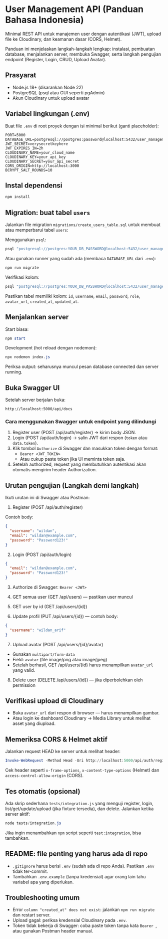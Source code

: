 # User Management API (Panduan Bahasa Indonesia)

Minimal REST API untuk manajemen user dengan autentikasi (JWT), upload file ke Cloudinary, dan keamanan dasar (CORS, Helmet).

Panduan ini menjelaskan langkah-langkah lengkap: instalasi, pembuatan database, menjalankan server, membuka Swagger, serta langkah pengujian endpoint (Register, Login, CRUD, Upload Avatar).

## Prasyarat

- Node.js 18+ (disarankan Node 22)
- PostgreSQL (psql atau GUI seperti pgAdmin)
- Akun Cloudinary untuk upload avatar

## Variabel lingkungan (.env)

Buat file `.env` di root proyek dengan isi minimal berikut (ganti placeholder):

```
PORT=5000
DATABASE_URL=postgresql://postgres:password@localhost:5432/user_management_api
JWT_SECRET=verysecretkeyhere
JWT_EXPIRES_IN=2h
CLOUDINARY_NAME=your_cloud_name
CLOUDINARY_KEY=your_api_key
CLOUDINARY_SECRET=your_api_secret
CORS_ORIGIN=http://localhost:3000
BCRYPT_SALT_ROUNDS=10
```

## Instal dependensi

```powershell
npm install
```

## Migration: buat tabel `users`

Jalankan file migration `migrations/create_users_table.sql` untuk membuat atau memperbarui tabel `users`:

Menggunakan `psql`:

```powershell
psql "postgresql://postgres:YOUR_DB_PASSWORD@localhost:5432/user_management_api" -f migrations/create_users_table.sql
```

Atau gunakan runner yang sudah ada (membaca `DATABASE_URL` dari `.env`):

```powershell
npm run migrate
```

Verifikasi kolom:

```powershell
psql "postgresql://postgres:YOUR_DB_PASSWORD@localhost:5432/user_management_api" -c "SELECT column_name, data_type FROM information_schema.columns WHERE table_name='users';"
```

Pastikan tabel memiliki kolom: `id`, `username`, `email`, `password`, `role`, `avatar_url`, `created_at`, `updated_at`.

## Menjalankan server

Start biasa:

```powershell
npm start
```

Development (hot reload dengan nodemon):

```powershell
npx nodemon index.js
```

Periksa output: seharusnya muncul pesan database connected dan server running.

## Buka Swagger UI

Setelah server berjalan buka:

```
http://localhost:5000/api/docs
```

### Cara menggunakan Swagger untuk endpoint yang dilindungi

1. Register user (POST /api/auth/register) → kirim body JSON.
2. Login (POST /api/auth/login) → salin JWT dari respon (`token` atau `data.token`).
3. Klik tombol `Authorize` di Swagger dan masukkan token dengan format:
   - `Bearer <JWT_TOKEN>`
   - Atau cukup paste token jika UI meminta token saja.
4. Setelah authorized, request yang membutuhkan autentikasi akan otomatis mengirim header Authorization.

## Urutan pengujian (Langkah demi langkah)

Ikuti urutan ini di Swagger atau Postman:

1. Register (POST /api/auth/register)

Contoh body:

```json
{
  "username": "wildan",
  "email": "wildan@example.com",
  "password": "Password123!"
}
```

2. Login (POST /api/auth/login)

```json
{
  "email": "wildan@example.com",
  "password": "Password123!"
}
```

3. Authorize di Swagger: `Bearer <JWT>`

4. GET semua user (GET /api/users) — pastikan user muncul

5. GET user by id (GET /api/users/{id})

6. Update profil (PUT /api/users/{id}) — contoh body:

```json
{
  "username": "wildan_arif"
}
```

7. Upload avatar (POST /api/users/{id}/avatar)

- Gunakan `multipart/form-data`
- Field: `avatar` (file image/png atau image/jpeg)
- Setelah berhasil, GET /api/users/{id} harus menampilkan `avatar_url` yang valid.

8. Delete user (DELETE /api/users/{id}) — jika diperbolehkan oleh permission

## Verifikasi upload di Cloudinary

- Buka `avatar_url` dari respon di browser — harus menampilkan gambar.
- Atau login ke dashboard Cloudinary → Media Library untuk melihat asset yang diupload.

## Memeriksa CORS & Helmet aktif

Jalankan request HEAD ke server untuk melihat header:

```powershell
Invoke-WebRequest -Method Head -Uri http://localhost:5000/api/auth/register
```

Cek header seperti `x-frame-options`, `x-content-type-options` (Helmet) dan `access-control-allow-origin` (CORS).

## Tes otomatis (opsional)

Ada skrip sederhana `tests/integration.js` yang menguji register, login, list/get/update/upload (jika fixture tersedia), dan delete. Jalankan ketika server aktif:

```powershell
node tests/integration.js
```

Jika ingin menambahkan `npm` script seperti `test:integration`, bisa tambahkan.

## README: file penting yang harus ada di repo

- `.gitignore` harus berisi `.env` (sudah ada di repo Anda). Pastikan `.env` tidak ter-commit.
- Tambahkan `.env.example` (tanpa kredensial) agar orang lain tahu variabel apa yang diperlukan.

## Troubleshooting umum

- Error `column "created_at" does not exist`: jalankan `npm run migrate` dan restart server.
- Upload gagal: periksa kredensial Cloudinary pada `.env`.
- Token tidak bekerja di Swagger: coba paste token tanpa kata `Bearer `, atau gunakan Postman header manual.
